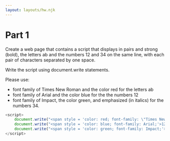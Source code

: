 ```yaml
---
layout: layouts/hw.njk
---
```

# Part 1

Create a web page that contains a script that displays in pairs and strong (bold), the letters ab and the numbers 12 and 34 on the same line, with each pair of characters separated by one space.

Write the script using document.write statements.

Please use:

- font family of Times New Roman and the color red for the letters ab
- font family of Arial and the color blue for the the numbers 12
- font family of Impact, the color green, and emphasized (in italics) for the numbers 34.

```js
<script>
    document.write("<span style = 'color: red; font-family: \"Times New Roman\";'>ab </span>");
    document.write("<span style = 'color: blue; font-family: Arial;'>12 </span>");
    document.write("<span style = 'color: green; font-family: Impact;'><em>34</em></span>");
</script>
```

<script>
    document.write("<span style = 'color: red; font-family: \"Times New Roman\";'>ab </span>");
    document.write("<span style = 'color: blue; font-family: Arial;'>12 </span>");
    document.write("<span style = 'color: green; font-family: Impact;'><em>34</em></span>");
</script>